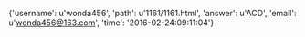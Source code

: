 {'username': u'wonda456', 'path': u'1161/1161.html', 'answer': u'ACD', 'email': u'wonda456@163.com', 'time': '2016-02-24:09:11:04'}